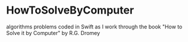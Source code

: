 # HowToSolveByComputer
algorithms problems coded in Swift as I work through the book "How to Solve it by Computer" by R.G. Dromey
